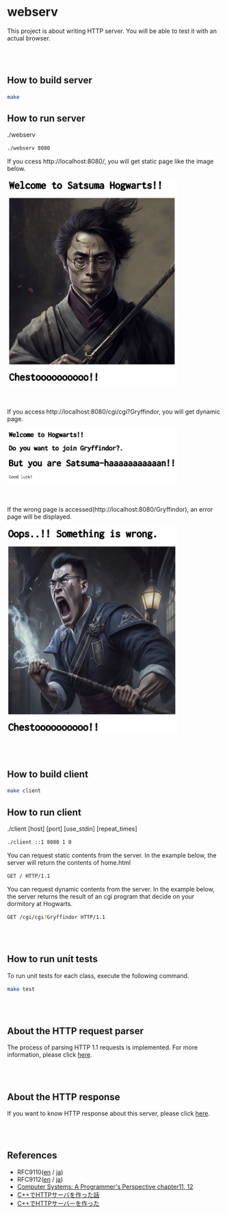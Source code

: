 # webserv
This project is about writing HTTP server. You will be able to test it with an actual browser.

<br></br>

## How to build server

```bash
make
```

## How to run server
./webserv <port>

```bash
./webserv 8080
```

If you ccess http://localhost:8080/, you will get static page like the image below.

<img src='images/satsuma_hog.png' width='400'>

<br></br>
If you access http://localhost:8080/cgi/cgi?Gryffindor, you will get dynamic page.

<img src='images/satsuma_img.png' width='400'>

<br></br>
If the wrong page is accessed(http://localhost:8080/Gryffindor), an error page will be displayed.

<img src='images/error_page.png' width='400'>

<br></br>
## How to build client

```bash
make client
```

## How to run client
./client [host] [port] [use_stdin] [repeat_times]

```bash
./client ::1 8080 1 0
```

You can request static contents from the server. In the example below, the server will return the contents of home.html

```bash
GET / HTTP/1.1
```

You can request dynamic contents from the server. In the example below, the server returns the result of an cgi program that decide on your dormitory at Hogwarts.

```bash
GET /cgi/cgi?Gryffindor HTTP/1.1
```

<br></br>

## How to run unit tests
To run unit tests for each class, execute the following command.
```bash
make test
```

<br></br>

## About the HTTP request parser
The process of parsing HTTP 1.1 requests is implemented.
For more information, please click [here](https://github.com/Hiroaki-K4/webserv/tree/main/test/request_parser).

<br></br>

## About the HTTP response
If you want to know HTTP response about this server, please click [here](https://github.com/Hiroaki-K4/webserv/tree/main/test/http_response).

<br></br>

## References
- RFC9110([en](https://httpwg.org/specs/rfc9110.html) / [ja](https://triple-underscore.github.io/http-semantics-ja.html#protocol.version))
- RFC9112([en](https://httpwg.org/specs/rfc9112.html) / [ja](https://triple-underscore.github.io/http1-ja.html))
- [Computer Systems: A Programmer's Perspective chapter11, 12](https://csapp.cs.cmu.edu/)
- [C++でHTTPサーバを作った話](https://nafuka.hatenablog.com/entry/2022/04/14/194200)
- [C++でHTTPサーバーを作った](https://jun-networks.hatenablog.com/entry/2022/12/05/234522)

